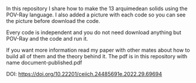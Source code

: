In this repository I share how to make the 13 arquimedean solids 
using the POV-Ray language. I also added a picture with each code 
so you can see the picture before download the code. 

Every code is independent and you do not need download anything 
but POV-Ray and the code and run it. 

If you want more information read my paper with other mates 
about how to build all of them and the theory behind it. 
The pdf is in this repository with name document-published.pdf

DOI: https://doi.org/10.22201/ceiich.24485691e.2022.29.69694